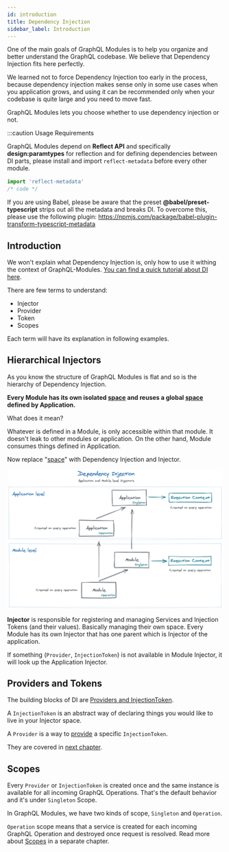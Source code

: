 ```yaml
---
id: introduction
title: Dependency Injection
sidebar_label: Introduction
---
```


One of the main goals of GraphQL Modules is to help you organize and better understand the GraphQL codebase. We believe that Dependency Injection fits here perfectly.

We learned not to force Dependency Injection too early in the process, because dependency injection makes sense only in some use cases when you application grows, and using it can be recommended only when your codebase is quite large and you need to move fast.

GraphQL Modules lets you choose whether to use dependency injection or not.

:::caution Usage Requirements

GraphQL Modules depend on **Reflect API** and specifically **design:paramtypes** for reflection and for defining dependencies between DI parts, please install and import `reflect-metadata` before every other module.

```typescript
import 'reflect-metadata'
/* code */
```

If you are using Babel, please be aware that the preset **@babel/preset-typescript** strips out all the metadata and breaks DI. To overcome this, please use the following plugin: <https://npmjs.com/package/babel-plugin-transform-typescript-metadata>

## Introduction

We won't explain what Dependency Injection is, only how to use it withing the context of GraphQL-Modules. [You can find a quick tutorial about DI here](https://www.freecodecamp.org/news/a-quick-intro-to-dependency-injection-what-it-is-and-when-to-use-it-7578c84fa88f/).

There are few terms to understand:

- Injector
- Provider
- Token
- Scopes

Each term will have its explanation in following examples.

## Hierarchical Injectors

As you know the structure of GraphQL Modules is flat and so is the hierarchy of Dependency Injection.

**Every Module has its own isolated <u>space</u> and reuses a global <u>space</u> defined by Application.**

What does it mean?

Whatever is defined in a Module, is only accessible within that module. It doesn't leak to other modules or application. On the other hand, Module consumes things defined in Application.

Now replace "<u>space</u>" with Dependency Injection and Injector.

![Dependency Injection in GraphQL Modules](/img/docs/di.png)

**Injector** is responsible for registering and managing Services and Injection Tokens (and their values). Basically managing their own space. Every Module has its own Injector that has one parent which is Injector of the application.

If something (`Provider`, `InjectionToken`) is not available in Module Injector, it will look up the Application Injector.

## Providers and Tokens

The building blocks of DI are [Providers and InjectionToken](./providers).

A `InjectionToken` is an abstract way of declaring things you would like to live in your Injector space.

A `Provider` is a way to <u>provide</u> a specific `InjectionToken`.

They are covered in [next chapter](./providers).

## Scopes

Every `Provider` or `InjectionToken` is created once and the same instance is available for all incoming GraphQL Operations. That's the default behavior and it's under `Singleton` Scope.

In GraphQL Modules, we have two kinds of scope, `Singleton` and `Operation`.

`Operation` scope means that a service is created for each incoming GraphQL Operation and destroyed once request is resolved. Read more about [Scopes](./scopes.md) in a separate chapter.
